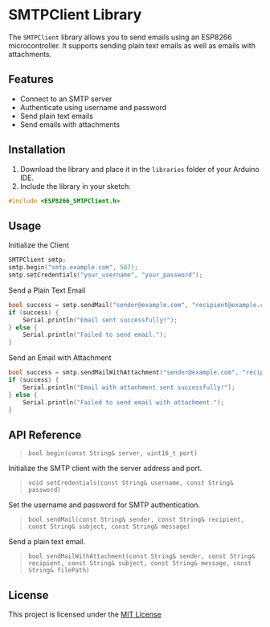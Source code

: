 # SMTPClient Library

The `SMTPClient` library allows you to send emails using an ESP8266 microcontroller. It supports sending plain text emails as well as emails with attachments.

## Features

- Connect to an SMTP server
- Authenticate using username and password
- Send plain text emails
- Send emails with attachments

## Installation

1. Download the library and place it in the `libraries` folder of your Arduino IDE.
2. Include the library in your sketch:

```cpp
#include <ESP8266_SMTPClient.h>
```

## Usage
Initialize the Client

```cpp
SMTPClient smtp;
smtp.begin("smtp.example.com", 587);
smtp.setCredentials("your_username", "your_password");
```

Send a Plain Text Email

```cpp
bool success = smtp.sendMail("sender@example.com", "recipient@example.com", "Subject", "Email body");
if (success) {
    Serial.println("Email sent successfully!");
} else {
    Serial.println("Failed to send email.");
}
```

Send an Email with Attachment

```cpp
bool success = smtp.sendMailWithAttachment("sender@example.com", "recipient@example.com", "Subject", "Email body", "/path/to/attachment.txt");
if (success) {
    Serial.println("Email with attachment sent successfully!");
} else {
    Serial.println("Failed to send email with attachment.");
}
```

## API Reference
> `bool begin(const String& server, uint16_t port)`

Initialize the SMTP client with the server address and port.

> `void setCredentials(const String& username, const String& password)`

Set the username and password for SMTP authentication.

> `bool sendMail(const String& sender, const String& recipient, const String& subject, const String& message)`

Send a plain text email.

> `bool sendMailWithAttachment(const String& sender, const String& recipient, const String& subject, const String& message, const String& filePath)`

## License
This project is licensed under the [MIT License](licence)